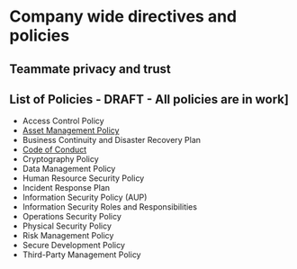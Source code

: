 # Company wide directives and policies

## Teammate privacy and trust

## List of Policies - DRAFT - All policies are in work]

- Access Control Policy
- [Asset Management Policy](../policies/asset-management-policy.md)
- Business Continuity and Disaster Recovery Plan
- [Code of Conduct](../communication/code_of_conduct.md)
- Cryptography Policy
- Data Management Policy
- Human Resource Security Policy
- Incident Response Plan
- Information Security Policy (AUP)
- Information Security Roles and Responsibilities
- Operations Security Policy
- Physical Security Policy
- Risk Management Policy
- Secure Development Policy
- Third-Party Management Policy
